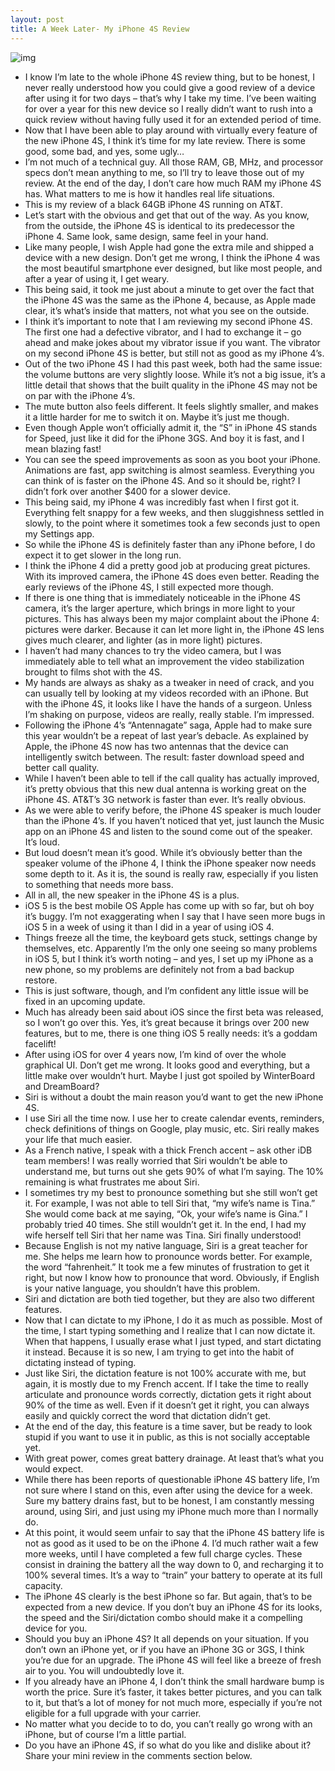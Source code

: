 ```yaml
---
layout: post
title: A Week Later- My iPhone 4S Review
---
```

![img](http://media.idownloadblog.com/wp-content/uploads/2011/10/White-iPhone-4S.png)
* I know I’m late to the whole iPhone 4S review thing, but to be honest, I never really understood how you could give a good review of a device after using it for two days – that’s why I take my time. I’ve been waiting for over a year for this new device so I really didn’t want to rush into a quick review without having fully used it for an extended period of time.
* Now that I have been able to play around with virtually every feature of the new iPhone 4S, I think it’s time for my late review. There is some good, some bad, and yes, some ugly…
* I’m not much of a technical guy. All those RAM, GB, MHz, and processor specs don’t mean anything to me, so I’ll try to leave those out of my review. At the end of the day, I don’t care how much RAM my iPhone 4S has. What matters to me is how it handles real life situations.
* This is my review of a black 64GB iPhone 4S running on AT&T.
* Let’s start with the obvious and get that out of the way. As you know, from the outside, the iPhone 4S is identical to its predecessor the iPhone 4. Same look, same design, same feel in your hand.
* Like many people, I wish Apple had gone the extra mile and shipped a device with a new design. Don’t get me wrong, I think the iPhone 4 was the most beautiful smartphone ever designed, but like most people, and after a year of using it, I get weary.
* This being said, it took me just about a minute to get over the fact that the iPhone 4S was the same as the iPhone 4, because, as Apple made clear, it’s what’s inside that matters, not what you see on the outside.
* I think it’s important to note that I am reviewing my second iPhone 4S. The first one had a defective vibrator, and I had to exchange it – go ahead and make jokes about my vibrator issue if you want. The vibrator on my second iPhone 4S is better, but still not as good as my iPhone 4’s.
* Out of the two iPhone 4S I had this past week, both had the same issue: the volume buttons are very slightly loose. While it’s not a big issue, it’s a little detail that shows that the built quality in the iPhone 4S may not be on par with the iPhone 4’s.
* The mute button also feels different. It feels slightly smaller, and makes it a little harder for me to switch it on. Maybe it’s just me though.
* Even though Apple won’t officially admit it, the “S” in iPhone 4S stands for Speed, just like it did for the iPhone 3GS. And boy it is fast, and I mean blazing fast!
* You can see the speed improvements as soon as you boot your iPhone. Animations are fast, app switching is almost seamless. Everything you can think of is faster on the iPhone 4S. And so it should be, right? I didn’t fork over another $400 for a slower device.
* This being said, my iPhone 4 was incredibly fast when I first got it. Everything felt snappy for a few weeks, and then sluggishness settled in slowly, to the point where it sometimes took a few seconds just to open my Settings app.
* So while the iPhone 4S is definitely faster than any iPhone before, I do expect it to get slower in the long run.
* I think the iPhone 4 did a pretty good job at producing great pictures. With its improved camera, the iPhone 4S does even better. Reading the early reviews of the iPhone 4S, I still expected more though.
* If there is one thing that is immediately noticeable in the iPhone 4S camera, it’s the larger aperture, which brings in more light to your pictures. This has always been my major complaint about the iPhone 4: pictures were darker. Because it can let more light in, the iPhone 4S lens gives much clearer, and lighter (as in more light) pictures.
* I haven’t had many chances to try the video camera, but I was immediately able to tell what an improvement the video stabilization brought to films shot with the 4S.
* My hands are always as shaky as a tweaker in need of crack, and you can usually tell by looking at my videos recorded with an iPhone. But with the iPhone 4S, it looks like I have the hands of a surgeon. Unless I’m shaking on purpose, videos are really, really stable. I’m impressed.
* Following the iPhone 4’s “Antennagate” saga, Apple had to make sure this year wouldn’t be a repeat of last year’s debacle. As explained by Apple, the iPhone 4S now has two antennas that the device can intelligently switch between. The result: faster download speed and better call quality.
* While I haven’t been able to tell if the call quality has actually improved, it’s pretty obvious that this new dual antenna is working great on the iPhone 4S. AT&T’s 3G network is faster than ever. It’s really obvious.
* As we were able to verify before, the iPhone 4S speaker is much louder than the iPhone 4’s. If you haven’t noticed that yet, just launch the Music app on an iPhone 4S and listen to the sound come out of the speaker. It’s loud.
* But loud doesn’t mean it’s good. While it’s obviously better than the speaker volume of the iPhone 4, I think the iPhone speaker now needs some depth to it. As it is, the sound is really raw, especially if you listen to something that needs more bass.
* All in all, the new speaker in the iPhone 4S is a plus.
* iOS 5 is the best mobile OS Apple has come up with so far, but oh boy it’s buggy. I’m not exaggerating when I say that I have seen more bugs in iOS 5 in a week of using it than I did in a year of using iOS 4.
* Things freeze all the time, the keyboard gets stuck, settings change by themselves, etc. Apparently I’m the only one seeing so many problems in iOS 5, but I think it’s worth noting – and yes, I set up my iPhone as a new phone, so my problems are definitely not from a bad backup restore.
* This is just software, though, and I’m confident any little issue will be fixed in an upcoming update.
* Much has already been said about iOS since the first beta was released, so I won’t go over this. Yes, it’s great because it brings over 200 new features, but to me, there is one thing iOS 5 really needs: it’s a goddam facelift!
* After using iOS for over 4 years now, I’m kind of over the whole graphical UI. Don’t get me wrong. It looks good and everything, but a little make over wouldn’t hurt. Maybe I just got spoiled by WinterBoard and DreamBoard?
* Siri is without a doubt the main reason you’d want to get the new iPhone 4S.
* I use Siri all the time now. I use her to create calendar events, reminders, check definitions of things on Google, play music, etc. Siri really makes your life that much easier.
* As a French native, I speak with a thick French accent – ask other iDB team members! I was really worried that Siri wouldn’t be able to understand me, but turns out she gets 90% of what I’m saying. The 10% remaining is what frustrates me about Siri.
* I sometimes try my best to pronounce something but she still won’t get it. For example, I was not able to tell Siri that, “my wife’s name is Tina.” She would come back at me saying, “Ok, your wife’s name is Gina.” I probably tried 40 times. She still wouldn’t get it. In the end, I had my wife herself tell Siri that her name was Tina. Siri finally understood!
* Because English is not my native language, Siri is a great teacher for me. She helps me learn how to pronounce words better. For example, the word “fahrenheit.” It took me a few minutes of frustration to get it right, but now I know how to pronounce that word. Obviously, if English is your native language, you shouldn’t have this problem.
* Siri and dictation are both tied together, but they are also two different features.
* Now that I can dictate to my iPhone, I do it as much as possible. Most of the time, I start typing something and I realize that I can now dictate it. When that happens, I usually erase what I just typed, and start dictating it instead. Because it is so new, I am trying to get into the habit of dictating instead of typing.
* Just like Siri, the dictation feature is not 100% accurate with me, but again, it is mostly due to my French accent. If I take the time to really articulate and pronounce words correctly, dictation gets it right about 90% of the time as well. Even if it doesn’t get it right, you can always easily and quickly correct the word that dictation didn’t get.
* At the end of the day, this feature is a time saver, but be ready to look stupid if you want to use it in public, as this is not socially acceptable yet.
* With great power, comes great battery drainage. At least that’s what you would expect.
* While there has been reports of questionable iPhone 4S battery life, I’m not sure where I stand on this, even after using the device for a week. Sure my battery drains fast, but to be honest, I am constantly messing around, using Siri, and just using my iPhone much more than I normally do.
* At this point, it would seem unfair to say that the iPhone 4S battery life is not as good as it used to be on the iPhone 4. I’d much rather wait a few more weeks, until I have completed a few full charge cycles. These consist in draining the battery all the way down to 0, and recharging it to 100% several times. It’s a way to “train” your battery to operate at its full capacity.
* The iPhone 4S clearly is the best iPhone so far. But again, that’s to be expected from a new device. If you don’t buy an iPhone 4S for its looks, the speed and the Siri/dictation combo should make it a compelling device for you.
* Should you buy an iPhone 4S? It all depends on your situation. If you don’t own an iPhone yet, or if you have an iPhone 3G or 3GS, I think you’re due for an upgrade. The iPhone 4S will feel like a breeze of fresh air to you. You will undoubtedly love it.
* If you already have an iPhone 4, I don’t think the small hardware bump is worth the price. Sure it’s faster, it takes better pictures, and you can talk to it, but that’s a lot of money for not much more, especially if you’re not eligible for a full upgrade with your carrier.
* No matter what you decide to to do, you can’t really go wrong with an iPhone, but of course I’m a little partial.
* Do you have an iPhone 4S, if so what do you like and dislike about it? Share your mini review in the comments section below.


